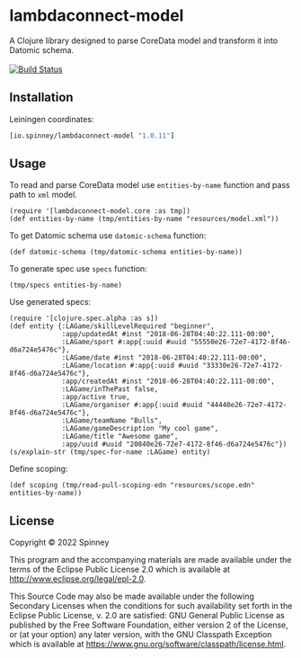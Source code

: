# lambdaconnect-model

A Clojure library designed to parse CoreData model and transform it into Datomic schema. <br> <br>
[![Build Status](https://app.travis-ci.com/spinneyio/lambdaconnect-model.svg?branch=master)](https://app.travis-ci.com/spinneyio/lambdaconnect-model)

## Installation

Leiningen coordinates:
```clojure
[io.spinney/lambdaconnect-model "1.0.11"]
```

## Usage

To read and parse CoreData model use `entities-by-name` function and pass path to `xml` model.

```
(require '[lambdaconnect-model.core :as tmp])
(def entities-by-name (tmp/entities-by-name "resources/model.xml"))
```

To get Datomic schema use `datomic-schema` function:

```
(def datomic-schema (tmp/datomic-schema entities-by-name))
```

To generate spec use `specs` function:

```
(tmp/specs entities-by-name)
```

Use generated specs:

```
(require '[clojure.spec.alpha :as s])
(def entity {:LAGame/skillLevelRequired "beginner",
             :app/updatedAt #inst "2018-06-28T04:40:22.111-00:00",
             :LAGame/sport #:app{:uuid #uuid "55550e26-72e7-4172-8f46-d6a724e5476c"},
             :LAGame/date #inst "2018-06-28T04:40:22.111-00:00",
             :LAGame/location #:app{:uuid #uuid "33330e26-72e7-4172-8f46-d6a724e5476c"},
             :app/createdAt #inst "2018-06-28T04:40:22.111-00:00",
             :LAGame/inThePast false,
             :app/active true,
             :LAGame/organiser #:app{:uuid #uuid "44440e26-72e7-4172-8f46-d6a724e5476c"},
             :LAGame/teamName "Bulls",
             :LAGame/gameDescription "My cool game",
             :LAGame/title "Awesome game",
             :app/uuid #uuid "20840e26-72e7-4172-8f46-d6a724e5476c"})
(s/explain-str (tmp/spec-for-name :LAGame) entity)
```

Define scoping:

```
(def scoping (tmp/read-pull-scoping-edn "resources/scope.edn" entities-by-name))
```

## License

Copyright © 2022 Spinney

This program and the accompanying materials are made available under the
terms of the Eclipse Public License 2.0 which is available at
http://www.eclipse.org/legal/epl-2.0.

This Source Code may also be made available under the following Secondary
Licenses when the conditions for such availability set forth in the Eclipse
Public License, v. 2.0 are satisfied: GNU General Public License as published by
the Free Software Foundation, either version 2 of the License, or (at your
option) any later version, with the GNU Classpath Exception which is available
at https://www.gnu.org/software/classpath/license.html.
